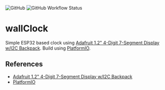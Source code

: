 ![GitHub](https://img.shields.io/github/license/kallemooo/wallClock) ![GitHub Workflow Status](https://github.com/kallemooo/wallClock/actions/workflows/main.yml/badge.svg)

# wallClock
Simple ESP32 based clock using [Adafruit 1.2" 4-Digit 7-Segment Display w/I2C Backpack][ada7segment].
Build using [PlatformIO][PlatformIO].

## References
* [Adafruit 1.2" 4-Digit 7-Segment Display w/I2C Backpack][ada7segment]
* [PlatformIO][PlatformIO]

[//]: # (These are reference links used in the body of this note and get stripped out when the markdown processor does its job.)

[PlatformIO]: <https://platformio.org> "PlatformIO"

[ada7segment]: <https://www.adafruit.com/product/1270> "Adafruit 1.2 4-Digit 7-Segment Display w/I2C Backpack"
